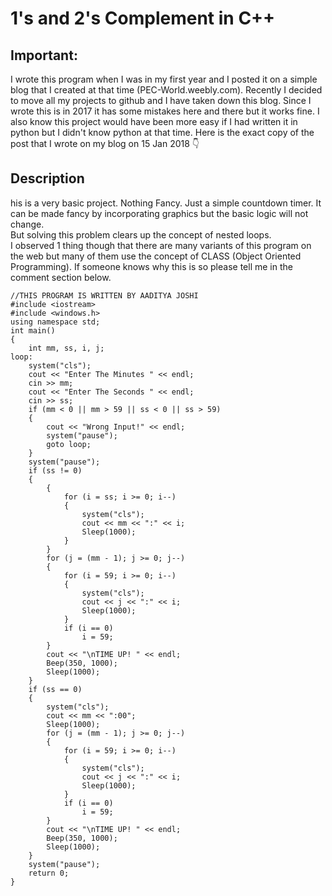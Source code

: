 # 1's and 2's Complement in C++
## Important:
I wrote this program when I was in my first year and I posted it on a simple blog that I created at that time (PEC-World.weebly.com). Recently I decided to move all my projects to github and I have taken down this blog. Since I wrote this is in 2017 it has some mistakes here and there but it works fine. I also know this project would have been more easy if I had written it in python but I didn't know python at that time. Here is the exact copy of the post that I wrote on my blog on 15 Jan 2018 👇

## Description
his is a very basic project. Nothing Fancy. Just a simple countdown timer. It can be made fancy by incorporating graphics but the basic logic will not change.  
But solving this problem clears up the concept of nested loops.  
I observed 1 thing though that there are many variants of this program on the web but many of them use the concept of CLASS (Object Oriented Programming). If someone knows why this is so please tell me in the comment section below.


    //THIS PROGRAM IS WRITTEN BY AADITYA JOSHI
	#include <iostream>
	#include <windows.h>
	using namespace std;
	int main()
	{
	    int mm, ss, i, j;
	loop:
	    system("cls");
	    cout << "Enter The Minutes " << endl;
	    cin >> mm;
	    cout << "Enter The Seconds " << endl;
	    cin >> ss;
	    if (mm < 0 || mm > 59 || ss < 0 || ss > 59)
	    {
	        cout << "Wrong Input!" << endl;
	        system("pause");
	        goto loop;
	    }
	    system("pause");
	    if (ss != 0)
	    {
	        {
	            for (i = ss; i >= 0; i--)
	            {
	                system("cls");
	                cout << mm << ":" << i;
	                Sleep(1000);
	            }
	        }
	        for (j = (mm - 1); j >= 0; j--)
	        {
	            for (i = 59; i >= 0; i--)
	            {
	                system("cls");
	                cout << j << ":" << i;
	                Sleep(1000);
	            }
	            if (i == 0)
	                i = 59;
	        }
	        cout << "\nTIME UP! " << endl;
	        Beep(350, 1000);
	        Sleep(1000);
	    }
	    if (ss == 0)
	    {
	        system("cls");
	        cout << mm << ":00";
	        Sleep(1000);
	        for (j = (mm - 1); j >= 0; j--)
	        {
	            for (i = 59; i >= 0; i--)
	            {
	                system("cls");
	                cout << j << ":" << i;
	                Sleep(1000);
	            }
	            if (i == 0)
	                i = 59;
	        }
	        cout << "\nTIME UP! " << endl;
	        Beep(350, 1000);
	        Sleep(1000);
	    }
	    system("pause");
	    return 0;
	}
